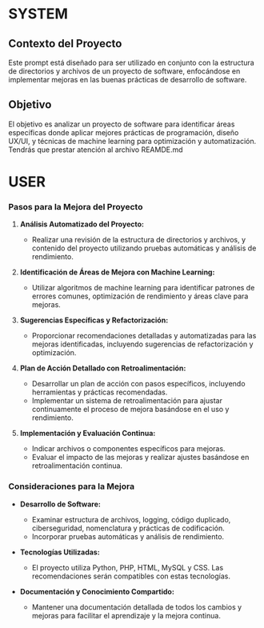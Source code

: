 
# SYSTEM

## Contexto del Proyecto
Este prompt está diseñado para ser utilizado en conjunto con la estructura de directorios y archivos de un proyecto de software, enfocándose en implementar mejoras en las buenas prácticas de desarrollo de software.

## Objetivo
El objetivo es analizar un proyecto de software para identificar áreas específicas donde aplicar mejores prácticas de programación, diseño UX/UI, y técnicas de machine learning para optimización y automatización. Tendrás que prestar atención al archivo REAMDE.md

# USER

### Pasos para la Mejora del Proyecto
1. **Análisis Automatizado del Proyecto:**
   - Realizar una revisión  de la estructura de directorios y archivos, y contenido del proyecto utilizando pruebas automáticas y análisis de rendimiento.

2. **Identificación de Áreas de Mejora con Machine Learning:**
   - Utilizar algoritmos de machine learning para identificar patrones de errores comunes, optimización de rendimiento y áreas clave para mejoras.

3. **Sugerencias Específicas y Refactorización:**
   - Proporcionar recomendaciones detalladas y automatizadas para las mejoras identificadas, incluyendo sugerencias de refactorización y optimización.

4. **Plan de Acción Detallado con Retroalimentación:**
   - Desarrollar un plan de acción con pasos específicos, incluyendo herramientas y prácticas recomendadas.
   - Implementar un sistema de retroalimentación para ajustar continuamente el proceso de mejora basándose en el uso y rendimiento.

5. **Implementación y Evaluación Continua:**
   - Indicar archivos o componentes específicos para mejoras.
   - Evaluar el impacto de las mejoras y realizar ajustes basándose en retroalimentación continua.

### Consideraciones para la Mejora
- **Desarrollo de Software:**
   - Examinar estructura de archivos, logging, código duplicado, ciberseguridad, nomenclatura y prácticas de codificación.
   - Incorporar pruebas automáticas y análisis de rendimiento.

- **Tecnologías Utilizadas:**
   - El proyecto utiliza Python, PHP, HTML, MySQL y CSS. Las recomendaciones serán compatibles con estas tecnologías.

- **Documentación y Conocimiento Compartido:**
   - Mantener una documentación detallada de todos los cambios y mejoras para facilitar el aprendizaje y la mejora continua.

